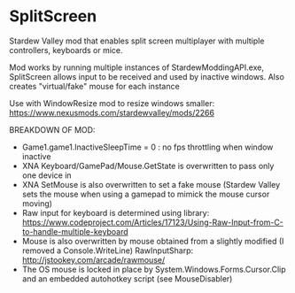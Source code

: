 # SplitScreen
Stardew Valley mod that enables split screen multiplayer with multiple controllers, keyboards or mice.

Mod works by running multiple instances of StardewModdingAPI.exe, SplitScreen allows input to be received and used by inactive windows. Also creates "virtual/fake" mouse for each instance

Use with WindowResize mod to resize windows smaller: https://www.nexusmods.com/stardewvalley/mods/2266

BREAKDOWN OF MOD:
 * Game1.game1.InactiveSleepTime = 0 : no fps throttling when window inactive
 * XNA Keyboard/GamePad/Mouse.GetState is overwritten to pass only one device in
 * XNA SetMouse is also overwritten to set a fake mouse (Stardew Valley sets the mouse when using a gamepad to mimick the mouse cursor moving)
 * Raw input for keyboard is determined using library: https://www.codeproject.com/Articles/17123/Using-Raw-Input-from-C-to-handle-multiple-keyboard
 * Mouse is also overwritten by mouse obtained from a slightly modified (I removed a Console.WriteLine) RawInputSharp: http://jstookey.com/arcade/rawmouse/ 
 * The OS mouse is locked in place by System.Windows.Forms.Cursor.Clip and an embedded autohotkey script (see MouseDisabler)
